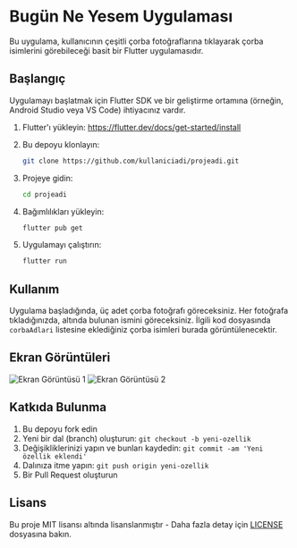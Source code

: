 # Bugün Ne Yesem Uygulaması

Bu uygulama, kullanıcının çeşitli çorba fotoğraflarına tıklayarak çorba isimlerini görebileceği basit bir Flutter uygulamasıdır.

## Başlangıç

Uygulamayı başlatmak için Flutter SDK ve bir geliştirme ortamına (örneğin, Android Studio veya VS Code) ihtiyacınız vardır.

1. Flutter'ı yükleyin: https://flutter.dev/docs/get-started/install
2. Bu depoyu klonlayın:

    ```bash
    git clone https://github.com/kullaniciadi/projeadi.git
    ```

3. Projeye gidin:

    ```bash
    cd projeadi
    ```

4. Bağımlılıkları yükleyin:

    ```bash
    flutter pub get
    ```

5. Uygulamayı çalıştırın:

    ```bash
    flutter run
    ```

## Kullanım

Uygulama başladığında, üç adet çorba fotoğrafı göreceksiniz. Her fotoğrafa tıkladığınızda, altında bulunan ismini göreceksiniz. İlgili kod dosyasında `corbaAdlari` listesine eklediğiniz çorba isimleri burada görüntülenecektir.

## Ekran Görüntüleri

![Ekran Görüntüsü 1](screenshots/screenshot1.png)
![Ekran Görüntüsü 2](screenshots/screenshot2.png)

## Katkıda Bulunma

1. Bu depoyu fork edin
2. Yeni bir dal (branch) oluşturun: `git checkout -b yeni-ozellik`
3. Değişikliklerinizi yapın ve bunları kaydedin: `git commit -am 'Yeni özellik eklendi'`
4. Dalınıza itme yapın: `git push origin yeni-ozellik`
5. Bir Pull Request oluşturun

## Lisans

Bu proje MIT lisansı altında lisanslanmıştır - Daha fazla detay için [LICENSE](LICENSE) dosyasına bakın.
